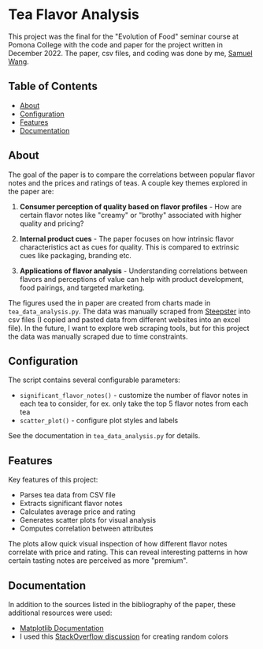 # Tea Flavor Analysis

This project was the final for the "Evolution of Food" seminar course at Pomona College with the code and paper for the project written in December 2022. The paper, csv files, and coding was done by me, [Samuel Wang](https://github.com/swangtree).

## Table of Contents

- [About](#about)
- [Configuration](#configuration) 
- [Features](#features)
- [Documentation](#documentation)

## About

The goal of the paper is to compare the correlations between popular flavor notes and the prices and ratings of teas. A couple key themes explored in the paper are:

1. **Consumer perception of quality based on flavor profiles** - How are certain flavor notes like "creamy" or "brothy" associated with higher quality and pricing?

2. **Internal product cues** - The paper focuses on how intrinsic flavor characteristics act as cues for quality. This is compared to extrinsic cues like packaging, branding etc.

3. **Applications of flavor analysis** - Understanding correlations between flavors and perceptions of value can help with product development, food pairings, and targeted marketing.

The figures used the in paper are created from charts made in `tea_data_analysis.py`. The data was manually scraped from [Steepster](https://steepster.com/) into csv files (I copied and pasted data from different websites into an excel file). In the future, I want to explore web scraping tools, but for this project the data was manually scraped due to time constraints.

## Configuration

The script contains several configurable parameters:

- `significant_flavor_notes()` - customize the number of flavor notes in each tea to consider, for ex. only take the top 5 flavor notes from each tea
- `scatter_plot()` - configure plot styles and labels

See the documentation in `tea_data_analysis.py` for details.

## Features

Key features of this project:

- Parses tea data from CSV file 
- Extracts significant flavor notes
- Calculates average price and rating
- Generates scatter plots for visual analysis
- Computes correlation between attributes

The plots allow quick visual inspection of how different flavor notes correlate with price and rating. This can reveal interesting patterns in how certain tasting notes are perceived as more "premium".

## Documentation
In addition to the sources listed in the bibliography of the paper, these additional resources were used:
- [Matplotlib Documentation](https://matplotlib.org/stable/index.html)
- I used this [StackOverflow discussion](https://stackoverflow.com/questions/14720331/how-to-generate-random-colors-in-matplotlib) for creating random colors